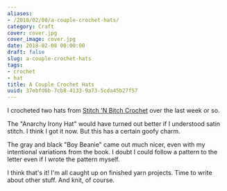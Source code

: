 ```yaml
---
aliases:
- /2018/02/08/a-couple-crochet-hats/
category: Craft
cover: cover.jpg
cover_image: cover.jpg
date: 2018-02-08 00:00:00
draft: false
slug: a-couple-crochet-hats
tags:
- crochet
- hat
title: A Couple Crochet Hats
uuid: 37ebfd6b-7cb8-4133-9a73-5cda45b27f57
---
```


I crocheted two hats from [Stitch 'N Bitch Crochet][] over the last week or so.

[Stitch 'N Bitch Crochet]: https://www.goodreads.com/book/show/57512.Stitch_n_Bitch_Crochet
<!--more-->

The "Anarchy Irony Hat" would have turned out better if I understood satin stitch. I think I got it now. But
this has a certain goofy charm.

The gray and black "Boy Beanie" came out much nicer, even with my intentional
variations from the book. I doubt I could follow a pattern to the letter even if I wrote the pattern myself.

I think that's it! I'm all caught up on finished yarn projects. Time to write about other stuff. And knit, of
course.
